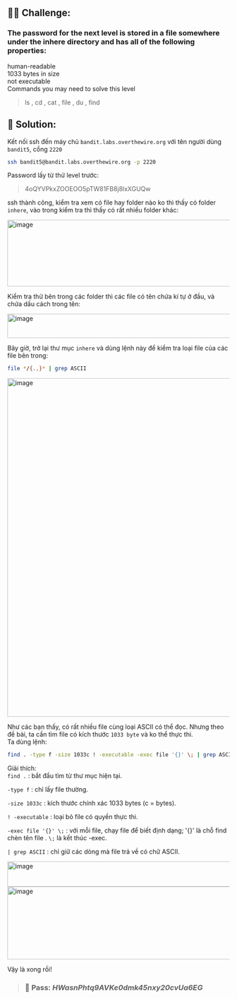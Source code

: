 ## 🕵️‍♂️ Challenge:  
### The password for the next level is stored in a file somewhere under the inhere directory and has all of the following properties:  

human-readable  
1033 bytes in size  
not executable  
Commands you may need to solve this level  
> ls , cd , cat , file , du , find
## 📝 Solution:

Kết nối ssh đến máy chủ `bandit.labs.overthewire.org` với tên người dùng `bandit5`, cổng `2220`  
```bash
ssh bandit5@bandit.labs.overthewire.org -p 2220
```
Password lấy từ thử level trước:  
> 4oQYVPkxZOOEOO5pTW81FB8j8lxXGUQw

ssh thành công, kiểm tra xem có file hay folder nào ko thì thấy có folder `inhere`, vào trong kiểm tra thì thấy có rất nhiều folder khác:  

<img width="1169" height="151" alt="image" src="https://github.com/user-attachments/assets/e22594f0-6827-4e81-ad0e-0c324f030bd2" />

Kiểm tra thử bên trong các folder thì các file có tên chứa kí tự ở đầu, và chứa dấu cách trong tên:  

<img width="875" height="55" alt="image" src="https://github.com/user-attachments/assets/b25873c7-0e7d-4b5e-b65f-da4d87bed80d" />

Bây giờ, trở lại thư mục `inhere` và dùng lệnh này để kiểm tra loại file của các file bên trong:  
```bash
file */{.,}* | grep ASCII
```

<img width="638" height="768" alt="image" src="https://github.com/user-attachments/assets/c4ae26ae-e5e8-41af-94c9-5121d60b45e9" />

Như các bạn thấy, có rất nhiều file cùng loại ASCII có thể đọc. Nhưng theo đề bài, ta cần tìm file có kích thước `1033 byte` và ko thể thực thi.  
Ta dùng lệnh:  
```bash
find . -type f -size 1033c ! -executable -exec file '{}' \; | grep ASCII
```
Giải thích:  
`find .` : bắt đầu tìm từ thư mục hiện tại.  

`-type f` : chỉ lấy file thường.  

`-size 1033c` : kích thước chính xác 1033 bytes (c = bytes).  

`! -executable` : loại bỏ file có quyền thực thi.  

`-exec file '{}' \;` : với mỗi file, chạy file để biết định dạng; '{}' là chỗ find chèn tên file . `\;` là kết thúc -exec.

`| grep ASCII` : chỉ giữ các dòng mà file trả về có chữ ASCII.  

<img width="891" height="57" alt="image" src="https://github.com/user-attachments/assets/e2382161-e7b8-45b8-a6b5-ecd16ef74cbb" />

<img width="870" height="165" alt="image" src="https://github.com/user-attachments/assets/61e4cd4b-ab37-43c3-8fef-a444eb90370a" />

Vậy là xong rồi!

>### 🎯 Pass: ***HWasnPhtq9AVKe0dmk45nxy20cvUa6EG***
